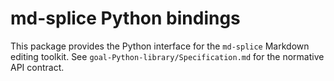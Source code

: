 # md-splice Python bindings

This package provides the Python interface for the `md-splice` Markdown editing toolkit. See `goal-Python-library/Specification.md` for the normative API contract.
